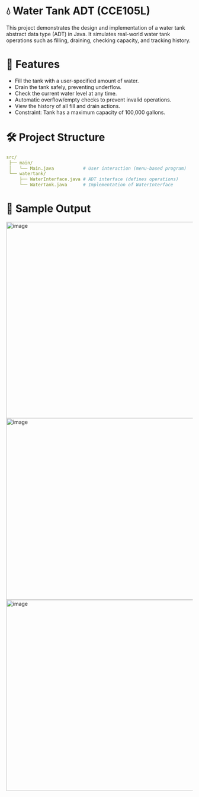 # 💧 Water Tank ADT (CCE105L) 
This project demonstrates the design and implementation of a water tank abstract data type (ADT) in Java. It simulates real-world water tank operations such as filling, draining, checking capacity, and tracking history.

# 📌 Features
 - Fill the tank with a user-specified amount of water.
 - Drain the tank safely, preventing underflow.
 - Check the current water level at any time.
 - Automatic overflow/empty checks to prevent invalid operations.
 - View the history of all fill and drain actions.
 - Constraint: Tank has a maximum capacity of 100,000 gallons.

# 🛠️ Project Structure
```yaml
src/
 ├── main/
 │   └── Main.java           # User interaction (menu-based program)
 └── watertank/
     ├── WaterInterface.java # ADT interface (defines operations)
     └── WaterTank.java      # Implementation of WaterInterface
```

# 📖 Sample Output
<img width="783" height="529" alt="image" src="https://github.com/user-attachments/assets/0be35728-c485-4c88-b379-c40020d8fde4" />
<img width="783" height="490" alt="image" src="https://github.com/user-attachments/assets/6814c93f-3b9e-4778-b124-b0c6414acc49" />
<img width="779" height="515" alt="image" src="https://github.com/user-attachments/assets/c466953e-b4fe-44f5-b52f-ceb9480f4f13" />
